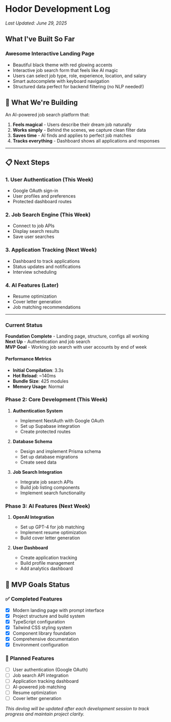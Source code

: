 # Hodor Development Log
*Last Updated: June 29, 2025*

## **What I've Built So Far**

### **Awesome Interactive Landing Page**
- Beautiful black theme with red glowing accents
- Interactive job search form that feels like AI magic
- Users can select job type, role, experience, location, and salary
- Smart autocomplete with keyboard navigation
- Structured data perfect for backend filtering (no NLP needed!)

## 🚀 **What We're Building**

An AI-powered job search platform that:
1. **Feels magical** - Users describe their dream job naturally
2. **Works simply** - Behind the scenes, we capture clean filter data
3. **Saves time** - AI finds and applies to perfect job matches
4. **Tracks everything** - Dashboard shows all applications and responses

---

## 📋 **Next Steps**

### **1. User Authentication (This Week)**
- Google OAuth sign-in
- User profiles and preferences
- Protected dashboard routes

### **2. Job Search Engine (This Week)**
- Connect to job APIs
- Display search results
- Save user searches

### **3. Application Tracking (Next Week)**
- Dashboard to track applications
- Status updates and notifications
- Interview scheduling

### **4. AI Features (Later)**
- Resume optimization
- Cover letter generation
- Job matching recommendations

---

### **Current Status**

**Foundation Complete** - Landing page, structure, configs all working  
**Next Up** - Authentication and job search  
**MVP Goal** - Working job search with user accounts by end of week  

####  **Performance Metrics**
- **Initial Compilation**: 3.3s
- **Hot Reload**: ~140ms
- **Bundle Size**: 425 modules
- **Memory Usage**: Normal


### **Phase 2: Core Development (This Week)**
1. **Authentication System**
   - Implement NextAuth with Google OAuth
   - Set up Supabase integration
   - Create protected routes

2. **Database Schema**
   - Design and implement Prisma schema
   - Set up database migrations
   - Create seed data

3. **Job Search Integration**
   - Integrate job search APIs
   - Build job listing components
   - Implement search functionality

### **Phase 3: AI Features (Next Week)**
1. **OpenAI Integration**
   - Set up GPT-4 for job matching
   - Implement resume optimization
   - Build cover letter generation

2. **User Dashboard**
   - Create application tracking
   - Build profile management
   - Add analytics dashboard

## 🎯 **MVP Goals Status**

### ✅ **Completed Features**
- [x] Modern landing page with prompt interface
- [x] Project structure and build system
- [x] TypeScript configuration
- [x] Tailwind CSS styling system
- [x] Component library foundation
- [x] Comprehensive documentation
- [x] Environment configuration

### 📅 **Planned Features**
- [ ] User authentication (Google OAuth)
- [ ] Job search API integration
- [ ] Application tracking dashboard
- [ ] AI-powered job matching
- [ ] Resume optimization
- [ ] Cover letter generation

*This devlog will be updated after each development session to track progress and maintain project clarity.*
